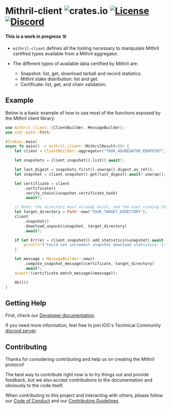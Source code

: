 # Mithril-client ![crates.io](https://img.shields.io/crates/v/mithril-client.svg) [![License](https://img.shields.io/badge/license-Apache%202.0-blue?style=flat-square)](LICENSE-APACHE) [![Discord](https://img.shields.io/discord/500028886025895936.svg?logo=discord&style=flat-square)](https://discord.gg/5kaErDKDRq)

**This is a work in progress** 🛠

- `mithril-client` defines all the tooling necessary to manipulate Mithril certified types available from a Mithril aggregator.

- The different types of available data certified by Mithril are:
  - Snapshot: list, get, download tarball and record statistics.
  - Mithril stake distribution: list and get.
  - Certificate: list, get, and chain validation.

## Example

Below is a basic example of how to use most of the functions exposed by the Mithril client library:

```rust
use mithril_client::{ClientBuilder, MessageBuilder};
use std::path::Path;

#[tokio::main]
async fn main() -> mithril_client::MithrilResult<()> {
    let client = ClientBuilder::aggregator("YOUR_AGGREGATOR_ENDPOINT", "YOUR_GENESIS_VERIFICATION_KEY").build()?;

    let snapshots = client.snapshot().list().await?;

    let last_digest = snapshots.first().unwrap().digest.as_ref();
    let snapshot = client.snapshot().get(last_digest).await?.unwrap();

    let certificate = client
        .certificate()
        .verify_chain(&snapshot.certificate_hash)
        .await?;

    // Note: the directory must already exist, and the user running this code must have read/write access to it.
    let target_directory = Path::new("YOUR_TARGET_DIRECTORY");
    client
        .snapshot()
        .download_unpack(&snapshot, target_directory)
        .await?;

    if let Err(e) = client.snapshot().add_statistics(&snapshot).await {
        println!("Could not increment snapshot download statistics: {:?}", e);
    }

    let message = MessageBuilder::new()
        .compute_snapshot_message(&certificate, target_directory)
        .await?;
    assert!(certificate.match_message(&message));

    Ok(())
}
```

## Getting Help

First, check our [Developer documentation](https://mithril.network/doc/manual/developer-docs/nodes/mithril-client-library).

If you need more information, feel free to join IOG's Technical Community [discord server](https://discord.gg/5kaErDKDRq).

## Contributing

Thanks for considering contributing and help us on creating the Mithril protocol!

The best way to contribute right now is to try things out and provide feedback,
but we also accept contributions to the documentation and obviously to the
code itself.

When contributing to this project and interacting with others, please follow our [Code of Conduct](https://github.com/input-output-hk/mithril/blob/main/CODE-OF-CONDUCT.md) and our [Contributing Guidelines](https://github.com/input-output-hk/mithril/blob/main/CONTRIBUTING.md).

